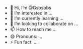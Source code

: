 - 👋 Hi, I’m @Gsbsbbs
- 👀 I’m interested in ...
- 🌱 I’m currently learning ...
- 💞️ I’m looking to collaborate on ...
- 📫 How to reach me ...
- 😄 Pronouns: ...
- ⚡ Fun fact: ...

<!---
Gsbsbbs/Gsbsbbs is a ✨ special ✨ repository because its `README.md` (this file) appears on your GitHub profile.
You can click the Preview link to take a look at your changes.
--->
